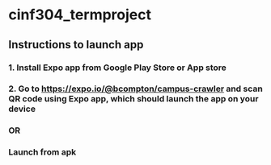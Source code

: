 # cinf304_termproject

## Instructions to launch app

### 1. Install Expo app from Google Play Store or App store

### 2. Go to https://expo.io/@bcompton/campus-crawler and scan QR code using Expo app, which should launch the app on your device

### OR

### Launch from apk

